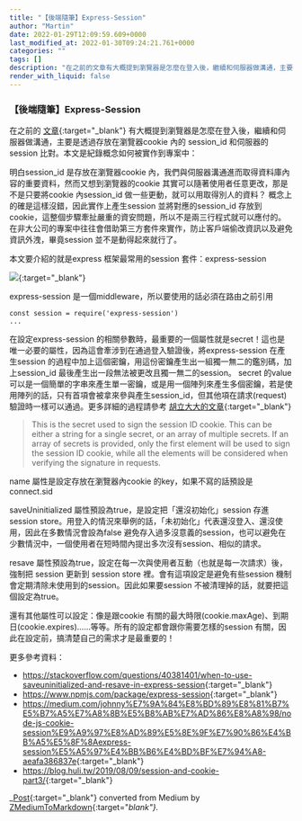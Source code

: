 ```yaml
---
title: "【後端隨筆】Express-Session"
author: "Martin"
date: 2022-01-29T12:09:59.609+0000
last_modified_at: 2022-01-30T09:24:21.761+0000
categories: ""
tags: []
description: "在之前的文章有大概提到瀏覽器是怎麼在登入後，繼續和伺服器做溝通，主要是透過存放在瀏覽器cookie 內的 session_id 和伺服器的session 比對。本文是紀錄概念如何被實作到專案中："
render_with_liquid: false
---
```


### 【後端隨筆】Express\-Session

在之前的 [文章](https://medium.com/p/fb09b26345ba/edit){:target="_blank"} 有大概提到瀏覽器是怎麼在登入後，繼續和伺服器做溝通，主要是透過存放在瀏覽器cookie 內的 session\_id 和伺服器的session 比對。本文是紀錄概念如何被實作到專案中：

明白session\_id 是存放在瀏覽器cookie 內，我們與伺服器溝通進而取得資料庫內容的重要資料，然而又想到瀏覽器的cookie 其實可以隨著使用者任意更改，那是不是只要將cookie 內session\_id 做一些更動，就可以用取得別人的資料？
概念上的確是這樣沒錯，因此實作上產生session 並將對應的session\_id 存放到cookie，這整個步驟牽扯嚴重的資安問題，所以不是兩三行程式就可以應付的。在非大公司的專案中往往會借助第三方套件來實作，防止客戶端偷改資訊以及避免資訊外洩，畢竟session 並不是動得起來就行了。

本文要介紹的就是express 框架最常用的session 套件：express\-session


[![](https://static.npmjs.com/338e4905a2684ca96e08c7780fc68412.png)](https://www.npmjs.com/package/express-session){:target="_blank"}


express\-session 是一個middleware，所以要使用的話必須在路由之前引用
```
const session = require('express-session')
...
```

在設定express\-session 的相關參數時，最重要的一個屬性就是secret！這也是唯一必要的屬性，因為這會牽涉到在通過登入驗證後，將express\-session 在產生session 的過程中加上這個密鑰，用這份密鑰產生出一組獨一無二的鑑別碼，加上session\_id 最後產生出一段無法被更改且獨一無二的session。
secret 的value 可以是一個簡單的字串來產生單一密鑰，或是用一個陣列來產生多個密鑰，若是使用陣列的話，只有首項會被拿來參與產生session\_id，但其他項在請求\(request\)驗證時一樣可以通過。更多詳細的過程請參考 [胡立大大的文章](https://blog.huli.tw/2019/08/09/session-and-cookie-part3/){:target="_blank"}


> This is the secret used to sign the session ID cookie\. This can be either a string for a single secret, or an array of multiple secrets\. If an array of secrets is provided, only the first element will be used to sign the session ID cookie, while all the elements will be considered when verifying the signature in requests\. 





name 屬性是設定存放在瀏覽器內cookie 的key，如果不寫的話預設是connect\.sid

saveUninitialized 屬性預設為true，是設定把「還沒初始化」session 存進session store。用登入的情況來舉例的話，「未初始化」代表還沒登入、還沒使用，因此在多數情況會設為false 避免存入過多沒意義的session，也可以避免在少數情況中，一個使用者在短時間內提出多次沒有session、相似的請求。

resave 屬性預設為true，設定在每一次與使用者互動（也就是每一次請求）後，強制把 session 更新到 session store 裡。會有這項設定是避免有些session 機制會定期清除未使用到的session。因此如果要session 不被清理掉的話，就要把這個設定為true。

還有其他屬性可以設定：像是跟cookie 有關的最大時限\(cookie\.maxAge\)、到期日\(cookie\.expires\)……等等。所有的設定都會跟你需要怎樣的session 有關，因此在設定前，搞清楚自己的需求才是最重要的！

更多參考資料：
- [https://stackoverflow\.com/questions/40381401/when\-to\-use\-saveuninitialized\-and\-resave\-in\-express\-session](https://stackoverflow.com/questions/40381401/when-to-use-saveuninitialized-and-resave-in-express-session){:target="_blank"}
- [https://www\.npmjs\.com/package/express\-session](https://www.npmjs.com/package/express-session){:target="_blank"}
- [https://medium\.com/johnny%E7%9A%84%E8%BD%89%E8%81%B7%E5%B7%A5%E7%A8%8B%E5%B8%AB%E7%AD%86%E8%A8%98/node\-js\-cookie\-session%E9%A9%97%E8%AD%89%E5%8E%9F%E7%90%86%E4%BB%A5%E5%8F%8Aexpress\-session%E5%A5%97%E4%BB%B6%E4%BD%BF%E7%94%A8\-aeafa386837e](https://medium.com/johnny%E7%9A%84%E8%BD%89%E8%81%B7%E5%B7%A5%E7%A8%8B%E5%B8%AB%E7%AD%86%E8%A8%98/node-js-cookie-session%E9%A9%97%E8%AD%89%E5%8E%9F%E7%90%86%E4%BB%A5%E5%8F%8Aexpress-session%E5%A5%97%E4%BB%B6%E4%BD%BF%E7%94%A8-aeafa386837e){:target="_blank"}
- [https://blog\.huli\.tw/2019/08/09/session\-and\-cookie\-part3/](https://blog.huli.tw/2019/08/09/session-and-cookie-part3/){:target="_blank"}



_[Post](https://medium.com/@martin87713/%E5%BE%8C%E7%AB%AF%E9%9A%A8%E7%AD%86-express-session-d0f60299bda3){:target="_blank"} converted from Medium by [ZMediumToMarkdown](https://github.com/ZhgChgLi/ZMediumToMarkdown){:target="_blank"}._
